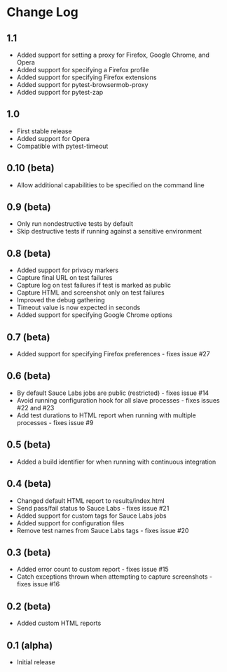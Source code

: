 Change Log
==========

1.1
---

* Added support for setting a proxy for Firefox, Google Chrome, and Opera
* Added support for specifying a Firefox profile
* Added support for specifying Firefox extensions
* Added support for pytest-browsermob-proxy
* Added support for pytest-zap

1.0
---

* First stable release
* Added support for Opera
* Compatible with pytest-timeout

0.10 (beta)
-----------

* Allow additional capabilities to be specified on the command line

0.9 (beta)
----------

* Only run nondestructive tests by default
* Skip destructive tests if running against a sensitive environment

0.8 (beta)
----------

 * Added support for privacy markers
 * Capture final URL on test failures
 * Capture log on test failures if test is marked as public
 * Capture HTML and screenshot only on test failures
 * Improved the debug gathering
 * Timeout value is now expected in seconds
 * Added support for specifying Google Chrome options

0.7 (beta)
----------

 * Added support for specifying Firefox preferences - fixes issue #27

0.6 (beta)
----------

 * By default Sauce Labs jobs are public (restricted) - fixes issue #14
 * Avoid running configuration hook for all slave processes - fixes issues #22 and #23
 * Add test durations to HTML report when running with multiple processes - fixes issue #9

0.5 (beta)
----------

 * Added a build identifier for when running with continuous integration

0.4 (beta)
----------

 * Changed default HTML report to results/index.html
 * Send pass/fail status to Sauce Labs - fixes issue #21
 * Added support for custom tags for Sauce Labs jobs
 * Added support for configuration files
 * Remove test names from Sauce Labs tags - fixes issue #20

0.3 (beta)
----------

 * Added error count to custom report - fixes issue #15
 * Catch exceptions thrown when attempting to capture screenshots - fixes issue #16

0.2 (beta)
----------

 * Added custom HTML reports

0.1 (alpha)
-----------

 * Initial release